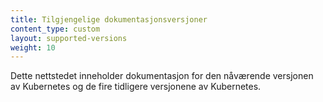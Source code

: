 ```yaml
---
title: Tilgjengelige dokumentasjonsversjoner
content_type: custom
layout: supported-versions
weight: 10
---
```


Dette nettstedet inneholder dokumentasjon for den nåværende versjonen 
av Kubernetes og de fire tidligere versjonene av Kubernetes.
